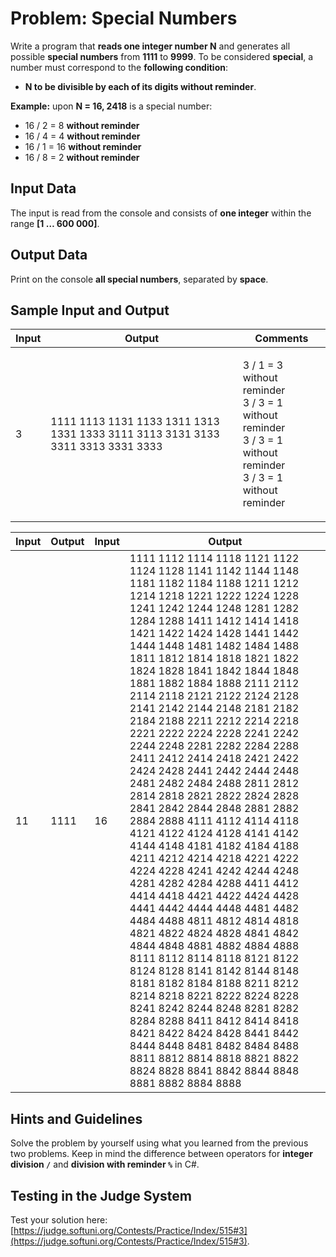 # Problem: Special Numbers

Write a program that **reads one integer number N** and generates all possible **special numbers** from **1111** to **9999**. To be considered **special**, a number must correspond to the **following condition**:

* **N to be divisible by each of its digits without reminder**.

**Example:** upon **N = 16, 2418** is a special number:

* 16 / 2 = 8 **without reminder**
* 16 / 4 = 4 **without reminder**
* 16 / 1 = 16 **without reminder**
* 16 / 8 = 2 **without reminder**

## Input Data

The input is read from the console and consists of **one integer** within the range **\[1 … 600 000]**.

## Output Data

Print on the console **all special numbers**, separated by **space**.

## Sample Input and Output

| Input | Output                                                                          | Comments                                                                                                                    |
| ----- | ------------------------------------------------------------------------------- | --------------------------------------------------------------------------------------------------------------------------- |
| 3     | 1111 1113 1131 1133 1311 1313 1331 1333 3111 3113 3131 3133 3311 3313 3331 3333 | <p>3 / 1 = 3 without reminder<br>3 / 3 = 1 without reminder<br>3 / 3 = 1 without reminder<br>3 / 3 = 1 without reminder</p> |

| Input | Output | Input | Output                                                                                                                                                                                                                                                                                                                                                                                                                                                                                                                                                                                                                                                                                                                                                                                                                                                                                                                                                                                                                                                                                                                                                                                                                                                                                                                          |
| ----- | ------ | ----- | ------------------------------------------------------------------------------------------------------------------------------------------------------------------------------------------------------------------------------------------------------------------------------------------------------------------------------------------------------------------------------------------------------------------------------------------------------------------------------------------------------------------------------------------------------------------------------------------------------------------------------------------------------------------------------------------------------------------------------------------------------------------------------------------------------------------------------------------------------------------------------------------------------------------------------------------------------------------------------------------------------------------------------------------------------------------------------------------------------------------------------------------------------------------------------------------------------------------------------------------------------------------------------------------------------------------------------- |
| 11    | 1111   | 16    | 1111 1112 1114 1118 1121 1122 1124 1128 1141 1142 1144 1148 1181 1182 1184 1188 1211 1212 1214 1218 1221 1222 1224 1228 1241 1242 1244 1248 1281 1282 1284 1288 1411 1412 1414 1418 1421 1422 1424 1428 1441 1442 1444 1448 1481 1482 1484 1488 1811 1812 1814 1818 1821 1822 1824 1828 1841 1842 1844 1848 1881 1882 1884 1888 2111 2112 2114 2118 2121 2122 2124 2128 2141 2142 2144 2148 2181 2182 2184 2188 2211 2212 2214 2218 2221 2222 2224 2228 2241 2242 2244 2248 2281 2282 2284 2288 2411 2412 2414 2418 2421 2422 2424 2428 2441 2442 2444 2448 2481 2482 2484 2488 2811 2812 2814 2818 2821 2822 2824 2828 2841 2842 2844 2848 2881 2882 2884 2888 4111 4112 4114 4118 4121 4122 4124 4128 4141 4142 4144 4148 4181 4182 4184 4188 4211 4212 4214 4218 4221 4222 4224 4228 4241 4242 4244 4248 4281 4282 4284 4288 4411 4412 4414 4418 4421 4422 4424 4428 4441 4442 4444 4448 4481 4482 4484 4488 4811 4812 4814 4818 4821 4822 4824 4828 4841 4842 4844 4848 4881 4882 4884 4888 8111 8112 8114 8118 8121 8122 8124 8128 8141 8142 8144 8148 8181 8182 8184 8188 8211 8212 8214 8218 8221 8222 8224 8228 8241 8242 8244 8248 8281 8282 8284 8288 8411 8412 8414 8418 8421 8422 8424 8428 8441 8442 8444 8448 8481 8482 8484 8488 8811 8812 8814 8818 8821 8822 8824 8828 8841 8842 8844 8848 8881 8882 8884 8888 |

## Hints and Guidelines

Solve the problem by yourself using what you learned from the previous two problems. Keep in mind the difference between operators for **integer division `/`** and **division with reminder `%`** in C#.

## Testing in the Judge System

Test your solution here: [https://judge.softuni.org/Contests/Practice/Index/515#3](https://judge.softuni.org/Contests/Practice/Index/515#3).

